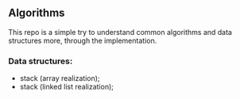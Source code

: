 ## Algorithms

This repo is a simple try to understand common algorithms and data structures more, through the implementation.

### Data structures:
* stack (array realization);
* stack (linked list realization);